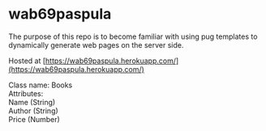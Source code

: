 # wab69paspula

The purpose of this repo is to become familiar with using pug templates to dynamically generate web pages on the server side.

Hosted at [https://wab69paspula.herokuapp.com/](https://wab69paspula.herokuapp.com/)

Class name: Books<br>
Attributes:<br>
Name (String)<br>
Author (String)<br>
Price (Number)<br>